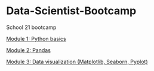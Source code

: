 # Data-Scientist-Bootcamp

School 21 bootcamp

[Module 1: Python basics](https://github.com/kvther1ne/Data-Scientist-Bootcamp/tree/main/module_1)

[Module 2: Pandas](https://github.com/kvther1ne/Data-Scientist-Bootcamp/tree/main/module_2)

[Module 3: Data visualization (Matplotlib, Seaborn, Pyplot)](https://www.google.com)

